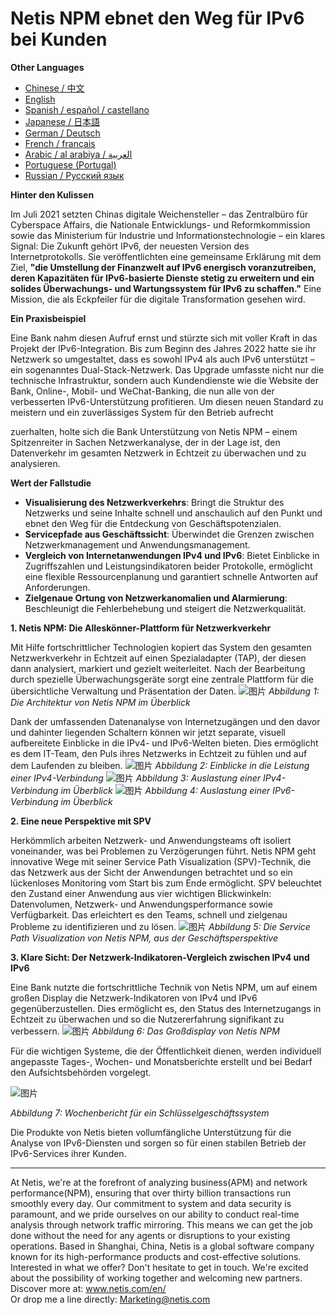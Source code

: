 # Netis NPM ebnet den Weg für IPv6 bei Kunden

**Other Languages**

+ [Chinese / 中文](https://github.com/lvdeshuii/OverFlow/blob/main/docs/zh/Netis-NPM-Empowers-Customers-IPv6-Upgrade-zh.md)
+ [English](https://github.com/lvdeshuii/OverFlow/blob/main/docs/en/Netis-NPM-Empowers-Customers-IPv6-Upgrade-en.md)
+ [Spanish / español / castellano](https://github.com/lvdeshuii/OverFlow/blob/main/docs/es/Netis-NPM-Empowers-Customers-IPv6-Upgrade-es.md)
+ [Japanese / 日本語](https://github.com/lvdeshuii/OverFlow/blob/main/docs/ja/Netis-NPM-Empowers-Customers-IPv6-Upgrade-ja.md)
+ [German / Deutsch](https://github.com/lvdeshuii/OverFlow/blob/main/docs/de/Netis-NPM-Empowers-Customers-IPv6-Upgrade-de.md)
+ [French / français](https://github.com/lvdeshuii/OverFlow/blob/main/docs/fr/Netis-NPM-Empowers-Customers-IPv6-Upgrade-fr.md)
+ [Arabic / al arabiya / العربية](https://github.com/lvdeshuii/OverFlow/blob/main/docs/ar/Netis-NPM-Empowers-Customers-IPv6-Upgrade-ar.md)
+ [Portuguese (Portugal)](https://github.com/lvdeshuii/OverFlow/blob/main/docs/pt/Netis-NPM-Empowers-Customers-IPv6-Upgrade-pt.md)
+ [Russian / Русский язык](https://github.com/lvdeshuii/OverFlow/blob/main/docs/ru/Netis-NPM-Empowers-Customers-IPv6-Upgrade-ru.md)


**Hinter den Kulissen**

Im Juli 2021 setzten Chinas digitale Weichensteller – das Zentralbüro für Cyberspace Affairs, die Nationale Entwicklungs- und Reformkommission sowie das Ministerium für Industrie und Informationstechnologie – ein klares Signal: Die Zukunft gehört IPv6, der neuesten Version des Internetprotokolls. Sie veröffentlichten eine gemeinsame Erklärung mit dem Ziel, **"die Umstellung der Finanzwelt auf IPv6 energisch voranzutreiben, deren Kapazitäten für IPv6-basierte Dienste stetig zu erweitern und ein solides Überwachungs- und Wartungssystem für IPv6 zu schaffen."** Eine Mission, die als Eckpfeiler für die digitale Transformation gesehen wird.

**Ein Praxisbeispiel**

Eine Bank nahm diesen Aufruf ernst und stürzte sich mit voller Kraft in das Projekt der IPv6-Integration. Bis zum Beginn des Jahres 2022 hatte sie ihr Netzwerk so umgestaltet, dass es sowohl IPv4 als auch IPv6 unterstützt – ein sogenanntes Dual-Stack-Netzwerk. Das Upgrade umfasste nicht nur die technische Infrastruktur, sondern auch Kundendienste wie die Website der Bank, Online-, Mobil- und WeChat-Banking, die nun alle von der verbesserten IPv6-Unterstützung profitieren. Um diesen neuen Standard zu meistern und ein zuverlässiges System für den Betrieb aufrecht

zuerhalten, holte sich die Bank Unterstützung von Netis NPM – einem Spitzenreiter in Sachen Netzwerkanalyse, der in der Lage ist, den Datenverkehr im gesamten Netzwerk in Echtzeit zu überwachen und zu analysieren.

**Wert der Fallstudie**

- **Visualisierung des Netzwerkverkehrs**: Bringt die Struktur des Netzwerks und seine Inhalte schnell und anschaulich auf den Punkt und ebnet den Weg für die Entdeckung von Geschäftspotenzialen.
- **Servicepfade aus Geschäftssicht**: Überwindet die Grenzen zwischen Netzwerkmanagement und Anwendungsmanagement.
- **Vergleich von Internetanwendungen IPv4 und IPv6**: Bietet Einblicke in Zugriffszahlen und Leistungsindikatoren beider Protokolle, ermöglicht eine flexible Ressourcenplanung und garantiert schnelle Antworten auf Anforderungen.
- **Zielgenaue Ortung von Netzwerkanomalien und Alarmierung**: Beschleunigt die Fehlerbehebung und steigert die Netzwerkqualität.

**1. Netis NPM: Die Alleskönner-Plattform für Netzwerkverkehr**

Mit Hilfe fortschrittlicher Technologien kopiert das System den gesamten Netzwerkverkehr in Echtzeit auf einen Spezialadapter (TAP), der diesen dann analysiert, markiert und gezielt weiterleitet. Nach der Bearbeitung durch spezielle Überwachungsgeräte sorgt eine zentrale Plattform für die übersichtliche Verwaltung und Präsentation der Daten.
![图片](https://mmbiz.qpic.cn/mmbiz_png/o672k3fsicq3hHmITGktAGic9O31RicFkrdmOY8s0Zx1QLXLJAwZPCTCVweXBzFohlQVec4ZWSD75iafRL0nuxPedQ/640?wx_fmt=png&wxfrom=5&wx_lazy=1&wx_co=1)
*Abbildung 1: Die Architektur von Netis NPM im Überblick*

Dank der umfassenden Datenanalyse von Internetzugängen und den davor und dahinter liegenden Schaltern können wir jetzt separate, visuell aufbereitete Einblicke in die IPv4- und IPv6-Welten bieten. Dies ermöglicht es dem IT-Team, den Puls ihres Netzwerks in Echtzeit zu fühlen und auf dem Laufenden zu bleiben.
![图片](https://mmbiz.qpic.cn/mmbiz_png/o672k3fsicq3hHmITGktAGic9O31RicFkrdzV9UeJb7j2j2MdKqialiaWyAg8aaWdNAnxxkH5ibOpcL3mykCg1G68bPA/640?wx_fmt=png&wxfrom=5&wx_lazy=1&wx_co=1)
*Abbildung 2: Einblicke in die Leistung einer IPv4-Verbindung*
![图片](https://mmbiz.qpic.cn/mmbiz_png/o672k3fsicq3hHmITGktAGic9O31RicFkrdLebyqoTAYIJEwomHz2EAtVUYrickXjJ57I8POcGUIXDL3wg7TzyibD6w/640?wx_fmt=png&wxfrom=5&wx_lazy=1&wx_co=1)
*Abbildung 3: Auslastung einer IPv4-Verbindung im Überblick*
![图片](https://mmbiz.qpic.cn/mmbiz_png/o672k3fsicq3hHmITGktAGic9O31RicFkrdNd5IJZE9kThvyGBOKXnLbicb8h9yHh7gQZXriboIntLgvIXEjXSFLUrQ/640?wx_fmt=png&wxfrom=5&wx_lazy=1&wx_co=1)
*Abbildung 4: Auslastung einer IPv6-Verbindung im Überblick*

**2. Eine neue Perspektive mit SPV**

Herkömmlich arbeiten Netzwerk- und Anwendungsteams oft isoliert voneinander, was bei Problemen zu Verzögerungen führt. Netis NPM geht innovative Wege mit seiner Service Path Visualization (SPV)-Technik, die das Netzwerk aus der Sicht der Anwendungen betrachtet und so ein lückenloses Monitoring vom Start bis zum Ende ermöglicht. SPV beleuchtet den Zustand einer Anwendung aus vier wichtigen Blickwinkeln: Datenvolumen, Netzwerk- und Anwendungsperformance sowie Verfügbarkeit. Das erleichtert es den Teams, schnell und zielgenau Probleme zu identifizieren und zu lösen.
![图片](https://mmbiz.qpic.cn/mmbiz_png/o672k3fsicq3hHmITGktAGic9O31RicFkrd7ibZGpAdR6x5s4JPYOrSQqgibTXTVoK53cRxPSawqYnplztwXVAiaNIFQ/640?wx_fmt=png&wxfrom=5&wx_lazy=1&wx_co=1)
*Abbildung 5: Die Service Path Visualization von Netis NPM, aus der Geschäftsperspektive*

**3. Klare Sicht: Der Netzwerk-Indikatoren-Vergleich zwischen IPv4 und IPv6**

Eine Bank nutzte die fortschrittliche Technik von Netis NPM, um auf einem großen Display die Netzwerk-Indikatoren von IPv4 und IPv6 gegenüberzustellen. Dies ermöglicht es, den Status des Internetzugangs in Echtzeit zu überwachen und so die Nutzererfahrung signifikant zu verbessern.
![图片](https://mmbiz.qpic.cn/mmbiz_png/o672k3fsicq3hHmITGktAGic9O31RicFkrd0icN9vsmAf2Tp1gks2V2Z3nx266D6ia02XqbTP9Jvu1srs0ve7xFa2Dw/640?wx_fmt=png&wxfrom=5&wx_lazy=1&wx_co=1)
*Abbildung 6: Das Großdisplay von Netis NPM*

Für die wichtigen Systeme, die der Öffentlichkeit dienen, werden individuell angepasste Tages-, Wochen- und Monatsberichte erstellt und bei Bedarf den Aufsichtsbehörden vorgelegt.

![图片](https://mmbiz.qpic.cn/mmbiz_png/o672k3fsicq3hHmITGktAGic9O31RicFkrdIngXzdI72uJ9mrwpx0LHnmpWslsam5qu2s1R5ADQDcTos941Xz4vXg/640?wx_fmt=png&wxfrom=5&wx_lazy=1&wx_co=1)

*Abbildung 7: Wochenbericht für ein Schlüsselgeschäftssystem*

Die Produkte von Netis bieten vollumfängliche Unterstützung für die Analyse von IPv6-Diensten und sorgen so für einen stabilen Betrieb der IPv6-Services ihrer Kunden.

***
At Netis, we're at the forefront of analyzing business(APM) and network performance(NPM), ensuring that over thirty billion transactions run smoothly every day. Our commitment to system and data security is paramount, and we pride ourselves on our ability to conduct real-time analysis through network traffic mirroring. This means we can get the job done without the need for any agents or disruptions to your existing operations. Based in Shanghai, China, Netis is a global software company known for its high-performance products and cost-effective solutions. Interested in what we offer? Don't hesitate to get in touch. We're excited about the possibility of working together and welcoming new partners.  
Discover more at: www.netis.com/en/  
Or drop me a line directly: Marketing@netis.com
